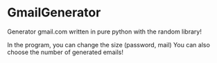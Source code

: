 # GmailGenerator
Generator gmail.com written in pure python with the random library!

In the program, you can change the size (password, mail) You can also choose the number of generated emails!
